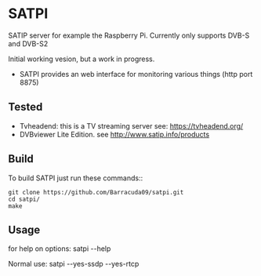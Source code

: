 # SATPI
SATIP server for example the Raspberry Pi. Currently only supports DVB-S and DVB-S2

Initial working vesion, but a work in progress.

- SATPI provides an web interface for monitoring various things (http port 8875)

Tested
------
- Tvheadend: this is a TV streaming server see: https://tvheadend.org/
- DVBviewer Lite Edition. see http://www.satip.info/products

Build
-----
To build SATPI just run these commands::

    git clone https://github.com/Barracuda09/satpi.git
    cd satpi/
    make

Usage
-----

for help on options:  satpi --help

Normal use:  satpi --yes-ssdp --yes-rtcp
